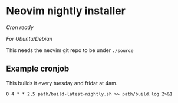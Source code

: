 # Neovim nightly installer

*Cron ready*

*For Ubuntu/Debian*

This needs the neovim git repo to be under `./source`

## Example cronjob

This builds it every tuesday and fridat at 4am.

```cron
0 4 * * 2,5 path/build-latest-nightly.sh >> path/build.log 2>&1
```

